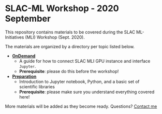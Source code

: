 # SLAC-ML Workshop - 2020 September

This repository contains materials to be covered during the SLAC ML-Initiatives (MLI) Workshop (Sept. 2020).

The materials are organized by a directory per topic listed below.

* [**OnDemand**](https://github.com/drinkingkazu/tmp_slacml/tree/master/OnDemand)
  - A guide for how to connect SLAC MLI GPU instance and interface `Jupyter`.
  - **Prerequisite**: please do this before the workshop! 
* [**Preparation**](https://github.com/drinkingkazu/tmp_slacml/tree/master/Preparation)
  - Introduction to Jupyter notebook, Python, and a basic set of scientific libraries
  - **Prerequisite**: please make sure you understand everything covered here!
  
More materials will be added as they become ready.
Questions? [Contact me](mailto:kterao@slac.stanford.edu)
